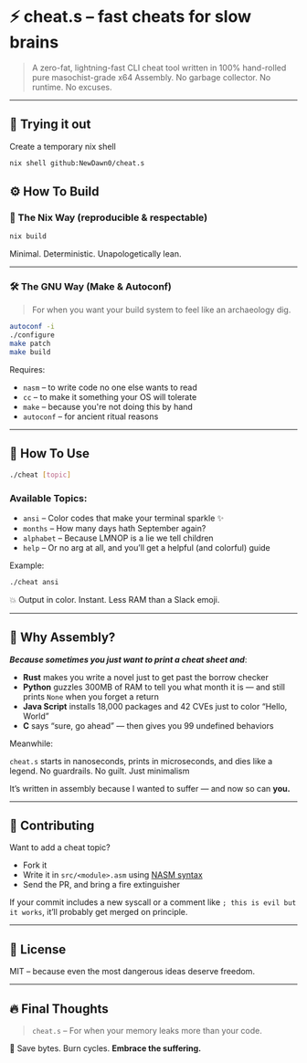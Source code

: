 # ⚡ cheat.s – fast cheats for slow brains

> A zero-fat, lightning-fast CLI cheat tool written in 100% hand-rolled pure masochist-grade x64 Assembly.
> No garbage collector. No runtime. No excuses.

---

## 🍿 Trying it out

Create a temporary nix shell

```bash
nix shell github:NewDawn0/cheat.s
```

## ⚙️ How To Build

### 🧊 The Nix Way (reproducible & respectable)

```bash
nix build
```

Minimal. Deterministic. Unapologetically lean.

---

### 🛠️ The GNU Way (Make & Autoconf)

> For when you want your build system to feel like an archaeology dig.

```bash
autoconf -i
./configure
make patch
make build
```

Requires:

- `nasm` – to write code no one else wants to read
- `cc` – to make it something your OS will tolerate
- `make` – because you're not doing this by hand
- `autoconf` – for ancient ritual reasons

---

## 🚀 How To Use

```bash
./cheat [topic]
```

### Available Topics:

- `ansi` – Color codes that make your terminal sparkle ✨
- `months` – How many days hath September again?
- `alphabet` – Because LMNOP is a lie we tell children
- `help` – Or no arg at all, and you’ll get a helpful (and colorful) guide

Example:

```bash
./cheat ansi
```

💥 Output in color. Instant. Less RAM than a Slack emoji.

---

## 🧨 Why Assembly?

**_Because sometimes you just want to print a cheat sheet and_**:

- **Rust** makes you write a novel just to get past the borrow checker
- **Python** guzzles 300MB of RAM to tell you what month it is — and still prints `None` when you forget a return
- **Java Script** installs 18,000 packages and 42 CVEs just to color “Hello, World”
- **C** says “sure, go ahead” — then gives you 99 undefined behaviors

Meanwhile:

`cheat.s` starts in nanoseconds, prints in microseconds, and dies like a legend.
No guardrails. No guilt. Just minimalism

It’s written in assembly because I wanted to suffer — and now so can **you.**

---

## 🤝 Contributing

Want to add a cheat topic?

- Fork it
- Write it in `src/<module>.asm` using [NASM syntax](https://www.nasm.us/docs.php)
- Send the PR, and bring a fire extinguisher

If your commit includes a new syscall or a comment like `; this is evil but it works`, it’ll probably get merged on principle.

---

## 📜 License

MIT – because even the most dangerous ideas deserve freedom.

---

## 🔥 Final Thoughts

> `cheat.s` – For when your memory leaks more than your code.

💾 Save bytes. Burn cycles. **Embrace the suffering.**
